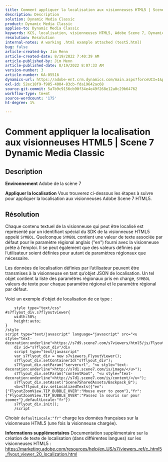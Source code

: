 ```yaml
---
title: Comment appliquer la localisation aux visionneuses HTML5 | Scene 7 Dynamic Media Classic
description: Description
solution: Dynamic Media Classic
product: Dynamic Media Classic
applies-to: Dynamic Media Classic
keywords: KCS, localisation, visionneuses HTML5, Adobe Scene 7, Dynamic Media Classic
resolution: Resolution
internal-notes: A working .html example attached (test5.html)
bug: false
article-created-by: Jim Menn
article-created-date: 8/19/2022 7:40:39 AM
article-published-by: Jim Menn
article-published-date: 8/19/2022 8:07:33 AM
version-number: 3
article-number: KA-05516
dynamics-url: https://adobe-ent.crm.dynamics.com/main.aspx?forceUCI=1&pagetype=entityrecord&etn=knowledgearticle&id=37f9dc35-921f-ed11-b83e-0022480866ad
exl-id: 52ec18f9-f985-4004-83cb-fda19642ac68
source-git-commit: 5a7b9c9156cb90f34e4e49f268e12a0c29b64762
workflow-type: tm+mt
source-wordcount: '175'
ht-degree: 1%

---
```


# Comment appliquer la localisation aux visionneuses HTML5 | Scene 7 Dynamic Media Classic

## Description


<b>Environnement</b>
Adobe de la scène 7

<b>Appliquer la localisation</b>
Vous trouverez ci-dessous les étapes à suivre pour appliquer la localisation aux visionneuses Adobe Scene 7 HTML5.




## Résolution


Chaque contenu textuel de la visionneuse qui peut être localisé est représenté par un identifiant spécial du SDK de la visionneuse HTML5 appelé `SYMBOL`.
Quelconque `SYMBOL` contient une valeur de texte associée par défaut pour le paramètre régional anglais (&quot;en&quot;) fourni avec la visionneuse prête à l’emploi. Il se peut également que des valeurs définies par l’utilisateur soient définies pour autant de paramètres régionaux que nécessaire.

Les données de localisation définies par l’utilisateur peuvent être transmises à la visionneuse en tant qu’objet JSON de localisation.
Un tel objet contient la liste des paramètres régionaux pris en charge, `SYMBOL` valeurs de texte pour chaque paramètre régional et le paramètre régional par défaut.

Voici un exemple d’objet de localisation de ce type :

```
    style type="text/css"
#s7flyout_div.s7flyoutviewer{
    width:50%;
    height:auto;
}
/style
script type="text/javascript" language="javascript" src="<u style="text-decoration:underline">https://s7d9.scene7.com/s7viewers/html5/js/FlyoutViewer.js</u>"/script
    div id="s7flyout_div"/div
    script type="text/javascript"
    var s7flyout_div = new s7viewers.FlyoutViewer();
    s7flyout_div.setContainerId("s7flyout_div");
    s7flyout_div.setParam("serverurl", "<u style="text-decoration:underline">http://s7d1.scene7.com/is/image/</u>");
    s7flyout_div.setParam("contentRoot", "<u style="text-decoration:underline">http://s7d1.scene7.com/is/content/</u>");
    s7flyout_div.setAsset("Scene7SharedAssets/Backpack_B");
    <b>s7flyout_div.setLocalizedTexts({"en":{"FlyoutZoomView.TIP_BUBBLE_OVER":"Mouse over to zoom"},"fr":{"FlyoutZoomView.TIP_BUBBLE_OVER":"Passez la souris sur pour zoomer"},defaultLocale:"fr"})
    s7flyout_div.init();
    /script
```

Choisir `defaultLocale:"fr"` charge les données françaises sur la visionneuse HTML5 (une fois la visionneuse chargée).

<b>Informations supplémentaires</b>
Documentation supplémentaire sur la création de texte de localisation (dans différentes langues) sur les visionneuses HTML5 : https://marketing.adobe.com/resources/help/en_US/s7/viewers_ref/c_html5_flyout_viewer_20_localization.html
